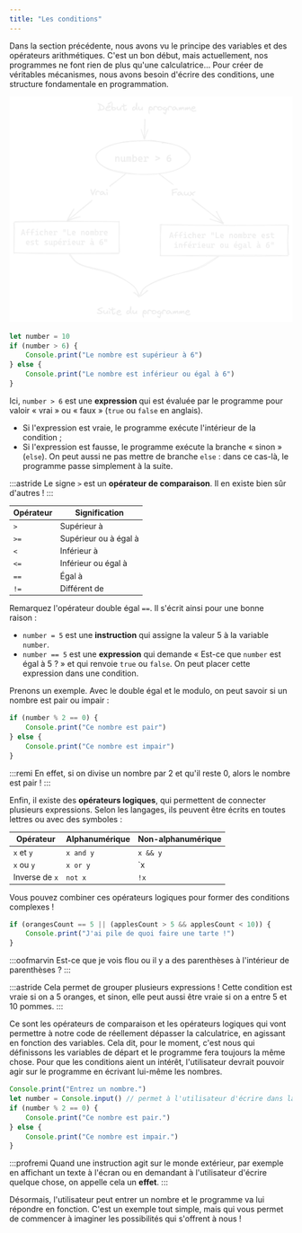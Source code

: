 ```yaml
---
title: "Les conditions"
---
```


Dans la section précédente, nous avons vu le principe des variables et des opérateurs arithmétiques. C'est un bon début, mais actuellement, nos programmes ne font rien de plus qu'une calculatrice... Pour créer de véritables mécanismes, nous avons besoin d'écrire des conditions, une structure fondamentale en programmation.

![Représentation schématique d'une condition](./condition.png)

```ts
let number = 10
if (number > 6) {
    Console.print("Le nombre est supérieur à 6")
} else {
    Console.print("Le nombre est inférieur ou égal à 6")
}
```

Ici, `number > 6` est une **expression** qui est évaluée par le programme pour valoir « vrai » ou « faux » (`true` ou `false` en anglais).

- Si l'expression est vraie, le programme exécute l'intérieur de la condition ;
- Si l'expression est fausse, le programme exécute la branche « sinon » (`else`). On peut aussi ne pas mettre de branche `else` : dans ce cas-là, le programme passe simplement à la suite.

:::astride
Le signe `>` est un **opérateur de comparaison**. Il en existe bien sûr d'autres !
:::

Opérateur | Signification
--- | ---
`>` | Supérieur à
`>=` | Supérieur ou à égal à
`<` | Inférieur à
`<=` | Inférieur ou égal à
`==` | Égal à
`!=` | Différent de

Remarquez l'opérateur double égal `==`. Il s'écrit ainsi pour une bonne raison :

- `number = 5` est une **instruction** qui assigne la valeur 5 à la variable `number`.
- `number == 5` est une **expression** qui demande « Est-ce que `number` est égal à 5 ? » et qui renvoie `true` ou `false`. On peut placer cette expression dans une condition.

Prenons un exemple. Avec le double égal et le modulo, on peut savoir si un nombre est pair ou impair :

```ts
if (number % 2 == 0) {
    Console.print("Ce nombre est pair")
} else {
    Console.print("Ce nombre est impair")
}
```

:::remi
En effet, si on divise un nombre par 2 et qu'il reste 0, alors le nombre est pair !
:::

Enfin, il existe des **opérateurs logiques**, qui permettent de connecter plusieurs expressions. Selon les langages, ils peuvent être écrits en toutes lettres ou avec des symboles :

Opérateur | Alphanumérique | Non-alphanumérique
--- | --- | ---
`x` et `y` | `x and y` | `x && y`
`x` ou `y` | `x or y` | `x || y`
Inverse de `x` | `not x` | `!x`

Vous pouvez combiner ces opérateurs logiques pour former des conditions complexes !

```ts
if (orangesCount == 5 || (applesCount > 5 && applesCount < 10)) {
    Console.print("J'ai pile de quoi faire une tarte !")
}
```

:::oofmarvin
Est-ce que je vois flou ou il y a des parenthèses à l'intérieur de parenthèses ?
:::

:::astride
Cela permet de grouper plusieurs expressions ! Cette condition est vraie si on a 5 oranges, et sinon, elle peut aussi être vraie si on a entre 5 et 10 pommes.
:::

Ce sont les opérateurs de comparaison et les opérateurs logiques qui vont permettre à notre code de réellement dépasser la calculatrice, en agissant en fonction des variables. Cela dit, pour le moment, c'est nous qui définissons les variables de départ et le programme fera toujours la même chose. Pour que les conditions aient un intérêt, l'utilisateur devrait pouvoir agir sur le programme en écrivant lui-même les nombres.

```ts
Console.print("Entrez un nombre.")
let number = Console.input() // permet à l'utilisateur d'écrire dans la console
if (number % 2 == 0) {
    Console.print("Ce nombre est pair.")
} else {
    Console.print("Ce nombre est impair.")
}
```

:::profremi
Quand une instruction agit sur le monde extérieur, par exemple en affichant un texte à l'écran ou en demandant à l'utilisateur d'écrire quelque chose, on appelle cela un **effet**.
:::

Désormais, l'utilisateur peut entrer un nombre et le programme va lui répondre en fonction. C'est un exemple tout simple, mais qui vous permet de commencer à imaginer les possibilités qui s'offrent à nous !
